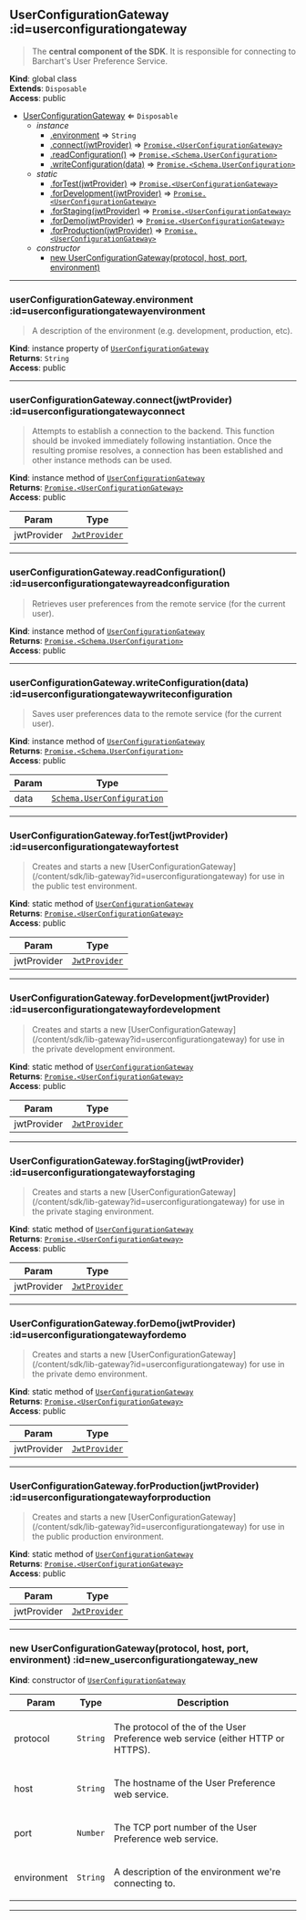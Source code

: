 ## UserConfigurationGateway :id=userconfigurationgateway
> <p>The <strong>central component of the SDK</strong>. It is responsible for connecting to Barchart's
> User Preference Service.</p>

**Kind**: global class  
**Extends**: <code>Disposable</code>  
**Access**: public  

* [UserConfigurationGateway](#UserConfigurationGateway) ⇐ <code>Disposable</code>
    * _instance_
        * [.environment](#UserConfigurationGatewayenvironment) ⇒ <code>String</code>
        * [.connect(jwtProvider)](#UserConfigurationGatewayconnect) ⇒ [<code>Promise.&lt;UserConfigurationGateway&gt;</code>](#UserConfigurationGateway)
        * [.readConfiguration()](#UserConfigurationGatewayreadConfiguration) ⇒ [<code>Promise.&lt;Schema.UserConfiguration&gt;</code>](/content/sdk/lib-data?id=schemauserconfiguration)
        * [.writeConfiguration(data)](#UserConfigurationGatewaywriteConfiguration) ⇒ [<code>Promise.&lt;Schema.UserConfiguration&gt;</code>](/content/sdk/lib-data?id=schemauserconfiguration)
    * _static_
        * [.forTest(jwtProvider)](#UserConfigurationGatewayforTest) ⇒ [<code>Promise.&lt;UserConfigurationGateway&gt;</code>](#UserConfigurationGateway)
        * [.forDevelopment(jwtProvider)](#UserConfigurationGatewayforDevelopment) ⇒ [<code>Promise.&lt;UserConfigurationGateway&gt;</code>](#UserConfigurationGateway)
        * [.forStaging(jwtProvider)](#UserConfigurationGatewayforStaging) ⇒ [<code>Promise.&lt;UserConfigurationGateway&gt;</code>](#UserConfigurationGateway)
        * [.forDemo(jwtProvider)](#UserConfigurationGatewayforDemo) ⇒ [<code>Promise.&lt;UserConfigurationGateway&gt;</code>](#UserConfigurationGateway)
        * [.forProduction(jwtProvider)](#UserConfigurationGatewayforProduction) ⇒ [<code>Promise.&lt;UserConfigurationGateway&gt;</code>](#UserConfigurationGateway)
    * _constructor_
        * [new UserConfigurationGateway(protocol, host, port, environment)](#new_UserConfigurationGateway_new)


* * *

### userConfigurationGateway.environment :id=userconfigurationgatewayenvironment
> <p>A description of the environment (e.g. development, production, etc).</p>

**Kind**: instance property of [<code>UserConfigurationGateway</code>](#UserConfigurationGateway)  
**Returns**: <code>String</code>  
**Access**: public  

* * *

### userConfigurationGateway.connect(jwtProvider) :id=userconfigurationgatewayconnect
> <p>Attempts to establish a connection to the backend. This function should be invoked
> immediately following instantiation. Once the resulting promise resolves, a
> connection has been established and other instance methods can be used.</p>

**Kind**: instance method of [<code>UserConfigurationGateway</code>](#UserConfigurationGateway)  
**Returns**: [<code>Promise.&lt;UserConfigurationGateway&gt;</code>](#UserConfigurationGateway)  
**Access**: public  

| Param | Type |
| --- | --- |
| jwtProvider | [<code>JwtProvider</code>](/content/sdk/lib-security?id=jwtprovider) | 


* * *

### userConfigurationGateway.readConfiguration() :id=userconfigurationgatewayreadconfiguration
> <p>Retrieves user preferences from the remote service (for the current user).</p>

**Kind**: instance method of [<code>UserConfigurationGateway</code>](#UserConfigurationGateway)  
**Returns**: [<code>Promise.&lt;Schema.UserConfiguration&gt;</code>](/content/sdk/lib-data?id=schemauserconfiguration)  
**Access**: public  

* * *

### userConfigurationGateway.writeConfiguration(data) :id=userconfigurationgatewaywriteconfiguration
> <p>Saves user preferences data to the remote service  (for the current user).</p>

**Kind**: instance method of [<code>UserConfigurationGateway</code>](#UserConfigurationGateway)  
**Returns**: [<code>Promise.&lt;Schema.UserConfiguration&gt;</code>](/content/sdk/lib-data?id=schemauserconfiguration)  
**Access**: public  

| Param | Type |
| --- | --- |
| data | [<code>Schema.UserConfiguration</code>](/content/sdk/lib-data?id=schemauserconfiguration) | 


* * *

### UserConfigurationGateway.forTest(jwtProvider) :id=userconfigurationgatewayfortest
> <p>Creates and starts a new [UserConfigurationGateway](/content/sdk/lib-gateway?id=userconfigurationgateway) for use in the public test environment.</p>

**Kind**: static method of [<code>UserConfigurationGateway</code>](#UserConfigurationGateway)  
**Returns**: [<code>Promise.&lt;UserConfigurationGateway&gt;</code>](#UserConfigurationGateway)  
**Access**: public  

| Param | Type |
| --- | --- |
| jwtProvider | [<code>JwtProvider</code>](/content/sdk/lib-security?id=jwtprovider) | 


* * *

### UserConfigurationGateway.forDevelopment(jwtProvider) :id=userconfigurationgatewayfordevelopment
> <p>Creates and starts a new [UserConfigurationGateway](/content/sdk/lib-gateway?id=userconfigurationgateway) for use in the private development environment.</p>

**Kind**: static method of [<code>UserConfigurationGateway</code>](#UserConfigurationGateway)  
**Returns**: [<code>Promise.&lt;UserConfigurationGateway&gt;</code>](#UserConfigurationGateway)  
**Access**: public  

| Param | Type |
| --- | --- |
| jwtProvider | [<code>JwtProvider</code>](/content/sdk/lib-security?id=jwtprovider) | 


* * *

### UserConfigurationGateway.forStaging(jwtProvider) :id=userconfigurationgatewayforstaging
> <p>Creates and starts a new [UserConfigurationGateway](/content/sdk/lib-gateway?id=userconfigurationgateway) for use in the private staging environment.</p>

**Kind**: static method of [<code>UserConfigurationGateway</code>](#UserConfigurationGateway)  
**Returns**: [<code>Promise.&lt;UserConfigurationGateway&gt;</code>](#UserConfigurationGateway)  
**Access**: public  

| Param | Type |
| --- | --- |
| jwtProvider | [<code>JwtProvider</code>](/content/sdk/lib-security?id=jwtprovider) | 


* * *

### UserConfigurationGateway.forDemo(jwtProvider) :id=userconfigurationgatewayfordemo
> <p>Creates and starts a new [UserConfigurationGateway](/content/sdk/lib-gateway?id=userconfigurationgateway) for use in the private demo environment.</p>

**Kind**: static method of [<code>UserConfigurationGateway</code>](#UserConfigurationGateway)  
**Returns**: [<code>Promise.&lt;UserConfigurationGateway&gt;</code>](#UserConfigurationGateway)  
**Access**: public  

| Param | Type |
| --- | --- |
| jwtProvider | [<code>JwtProvider</code>](/content/sdk/lib-security?id=jwtprovider) | 


* * *

### UserConfigurationGateway.forProduction(jwtProvider) :id=userconfigurationgatewayforproduction
> <p>Creates and starts a new [UserConfigurationGateway](/content/sdk/lib-gateway?id=userconfigurationgateway) for use in the public production environment.</p>

**Kind**: static method of [<code>UserConfigurationGateway</code>](#UserConfigurationGateway)  
**Returns**: [<code>Promise.&lt;UserConfigurationGateway&gt;</code>](#UserConfigurationGateway)  
**Access**: public  

| Param | Type |
| --- | --- |
| jwtProvider | [<code>JwtProvider</code>](/content/sdk/lib-security?id=jwtprovider) | 


* * *

### new UserConfigurationGateway(protocol, host, port, environment) :id=new_userconfigurationgateway_new
**Kind**: constructor of [<code>UserConfigurationGateway</code>](#UserConfigurationGateway)  

| Param | Type | Description |
| --- | --- | --- |
| protocol | <code>String</code> | <p>The protocol of the of the User Preference web service (either HTTP or HTTPS).</p> |
| host | <code>String</code> | <p>The hostname of the User Preference web service.</p> |
| port | <code>Number</code> | <p>The TCP port number of the User Preference web service.</p> |
| environment | <code>String</code> | <p>A description of the environment we're connecting to.</p> |


* * *


